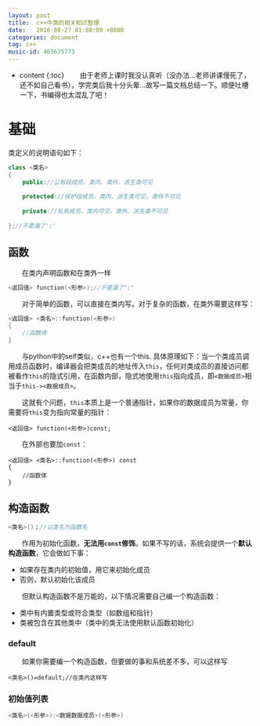 ```yaml
---
layout: post
title:  c++中类的相关知识整理
date:   2016-08-27 01:08:00 +0800
categories: document
tag: c++
music-id: 465675773
---
```


* content
{:toc}
&emsp;&emsp;由于老师上课时我没认真听（没办法...老师讲课慢死了，还不如自己看书），学完类后我十分头晕...故写一篇文档总结一下。顺便吐槽一下，书编得也太混乱了吧！

# 基础

类定义的说明语句如下：

~~~c++
class <类名>
{
    public://公有段成员，类内、类外、派生类可见
    
    protected://保护段成员，类内、派生类可见，类外不可见
    
    private://私有成员，类内可见，类外、派生类不可见
    
};//不要漏了';'
~~~

## 函数

&emsp;&emsp;在类内声明函数和在类外一样

~~~c++
<返回值> function(<形参>);//不要漏了";"
~~~

&emsp;&emsp;对于简单的函数，可以直接在类内写。对于复杂的函数，在类外需要这样写：

~~~c++
<返回值> <类名>::function(<形参>)
{
    //函数体
}
~~~

&emsp;&emsp;与python中的self类似，c++也有一个this. 具体原理如下：当一个类成员调用成员函数时，编译器会把类成员的地址传入`this`，任何对类成员的直接访问都被看作`this`的隐式引用，在函数内部，隐式地使用`this`指向成员，即`<数据成员>`相当于`this-><数据成员>`。

&emsp;&emsp;这就有个问题，`this`本质上是一个普通指针，如果你的数据成员为常量，你需要将`this`变为指向常量的指针：

~~~
<返回值> function(<形参>)const;
~~~

&emsp;&emsp;在外部也要加`const`：

~~~
<返回值> <类名>::function(<形参>) const
{
    //函数体
}
~~~



## 构造函数

~~~c++
<类名>()；//以类名为函数名
~~~

&emsp;&emsp;作用为初始化函数，**无法用`const`修饰**。如果不写的话，系统会提供一个**默认构造函数**，它会做如下事：

* 如果存在类内的初始值，用它来初始化成员
* 否则，默认初始化该成员

&emsp;&emsp;但默认构造函数不是万能的，以下情况需要自己编一个构造函数：

* 类中有内置类型或符合类型（如数组和指针）
* 类被包含在其他类中（类中的类无法使用默认函数初始化）

### default

&emsp;&emsp;如果你需要编一个构造函数，但要做的事和系统差不多，可以这样写

~~~
<类名>()=default;//在类内这样写
~~~

### 初始值列表

~~~c++
<类名>(<形参>):<数据数据成员>(<形参>)
~~~

